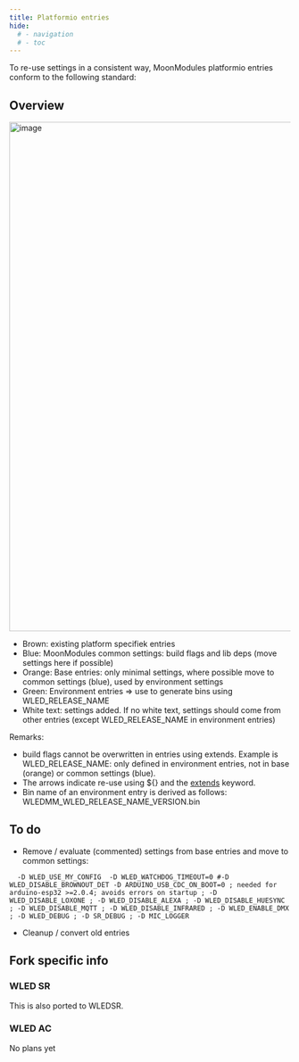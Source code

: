 ```yaml
---
title: Platformio entries
hide:
  # - navigation
  # - toc
---
```


To re-use settings in a consistent way, MoonModules platformio entries conform to the following standard:

## Overview

<img width="913" alt="image" src="https://user-images.githubusercontent.com/1737159/204511583-6e6210dc-acd2-49a8-8574-9b840464ebc1.png">

* Brown: existing platform specifiek entries
* Blue: MoonModules common settings: build flags and lib deps (move settings here if possible)
* Orange: Base entries: only minimal settings, where possible move to common settings (blue), used by environment settings
* Green: Environment entries => use to generate bins using WLED_RELEASE_NAME
* White text: settings added. If no white text, settings should come from other entries (except WLED_RELEASE_NAME in environment entries)

Remarks: 

* build flags cannot be overwritten in entries using extends. Example is WLED_RELEASE_NAME: only defined in environment entries, not in base (orange) or common settings (blue).
* The arrows indicate re-use using ${} and the [extends](https://docs.platformio.org/en/stable/projectconf/section_env_advanced.html) keyword.
* Bin name of an environment entry is derived as follows: WLEDMM_WLED_RELEASE_NAME_VERSION.bin

## To do
* Remove / evaluate (commented) settings from base entries and move to common settings:

`  -D WLED_USE_MY_CONFIG 
  -D WLED_WATCHDOG_TIMEOUT=0 #-D WLED_DISABLE_BROWNOUT_DET
  -D ARDUINO_USB_CDC_ON_BOOT=0 ; needed for arduino-esp32 >=2.0.4; avoids errors on startup
  ; -D WLED_DISABLE_LOXONE
  ; -D WLED_DISABLE_ALEXA
  ; -D WLED_DISABLE_HUESYNC
  ; -D WLED_DISABLE_MQTT
  ; -D WLED_DISABLE_INFRARED
  ; -D WLED_ENABLE_DMX
  ; -D WLED_DEBUG
  ; -D SR_DEBUG
  ; -D MIC_LOGGER`

* Cleanup / convert old entries

## Fork specific info

### WLED SR
This is also ported to WLEDSR.

### WLED AC
No plans yet
